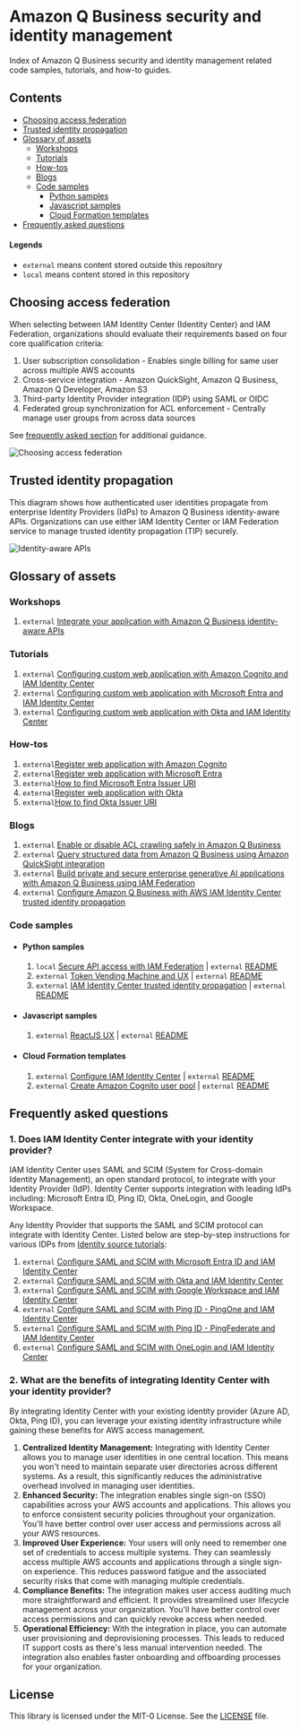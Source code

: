 # Amazon Q Business security and identity management

Index of Amazon Q Business security and identity management related code samples, tutorials, and how-to guides.


## Contents

- [Choosing access federation](#choosing-access-federation)
- [Trusted identity propagation](#trusted-identity-propagation)
- [Glossary of assets](#glossary-of-assets)
    - [Workshops](#workshops)
    - [Tutorials](#tutorials)
    - [How-tos](#how-tos)
    - [Blogs](#blogs)
    - [Code samples](#code-samples)
        - [Python samples](#python-samples)
        - [Javascript samples](#javascript-samples)
        - [Cloud Formation templates](#cloud-formation-templates)
- [Frequently asked questions](#frequently-asked-questions)

#### Legends

- `external` means content stored outside this repository
- `local` means content stored in this repository

## Choosing access federation

When selecting between IAM Identity Center (Identity Center) and IAM Federation, organizations should evaluate their requirements based on four core qualification criteria:

1. User subscription consolidation - Enables single billing for same user across multiple AWS accounts
1. Cross-service integration - Amazon QuickSight, Amazon Q Business, Amazon Q Developer, Amazon S3
1. Third-party Identity Provider integration (IDP) using SAML or OIDC
1. Federated group synchronization for ACL enforcement - Centrally manage user groups from across data sources

See [frequently asked section](#frequently-asked-questions) for additional guidance.

![Choosing access federation](/static/img/access-choice.png)


## Trusted identity propagation

This diagram shows how authenticated user identities propagate from enterprise Identity Providers (IdPs) to Amazon Q Business identity-aware APIs. Organizations can use either IAM Identity Center or IAM Federation service to manage trusted identity propagation (TIP) securely.

![Identity-aware APIs](/static/img/id-aware-api.png)

## Glossary of assets

### Workshops

1. `external` [Integrate your application with Amazon Q Business identity-aware APIs](https://catalog.workshops.aws/amazon-q-business-api)

### Tutorials

1. `external` [Configuring custom web application with Amazon Cognito and IAM Identity Center](https://github.com/aws-samples/configuring-qbusiness-with-idc-tti/blob/main/docs/tutorials/cognito/config-webapp-using-cognito.md)
1. `external` [Configuring custom web application with Microsoft Entra and IAM Identity Center](https://github.com/aws-samples/configuring-qbusiness-with-idc-tti/blob/main/docs/tutorials/entra/config-webapp-using-entra.md)
1. `external` [Configuring custom web application with Okta and IAM Identity Center](https://github.com/aws-samples/configuring-qbusiness-with-idc-tti/blob/main/docs/tutorials/okta/config-webapp-using-okta.md)


### How-tos

1. `external`[Register web application with Amazon Cognito](https://github.com/aws-samples/configuring-qbusiness-with-idc-tti/blob/main/docs/tutorials/cognito/register-webapp-with-cognito.md)
1. `external`[Register web application with Microsoft Entra](https://github.com/aws-samples/configuring-qbusiness-with-idc-tti/blob/main/docs/tutorials/entra/register-webapp-with-entra.md)
1. `external`[How to find Microsoft Entra Issuer URI](https://github.com/aws-samples/configuring-qbusiness-with-idc-tti/blob/main/docs/tutorials/entra/find-entra-issuer-url.md)
1. `external`[Register web application with Okta](https://github.com/aws-samples/configuring-qbusiness-with-idc-tti/blob/main/docs/tutorials/okta/register-webapp-with-okta.md)
1. `external`[How to find Okta Issuer URI](https://github.com/aws-samples/configuring-qbusiness-with-idc-tti/blob/main/docs/tutorials/okta/find-okta-issuer-url.md)


### Blogs

1. `external` [Enable or disable ACL crawling safely in Amazon Q Business](https://aws.amazon.com/blogs/machine-learning/enable-or-disable-acl-crawling-safely-in-amazon-q-business/)
1. `external` [Query structured data from Amazon Q Business using Amazon QuickSight integration](https://aws.amazon.com/blogs/machine-learning/query-structured-data-from-amazon-q-business-using-amazon-quicksight-integration/)
1. `external` [Build private and secure enterprise generative AI applications with Amazon Q Business using IAM Federation](https://aws.amazon.com/blogs/machine-learning/build-private-and-secure-enterprise-generative-ai-applications-with-amazon-q-business-using-iam-federation/)
1. `external` [Configure Amazon Q Business with AWS IAM Identity Center trusted identity propagation](https://aws.amazon.com/blogs/machine-learning/configuring-amazon-q-business-with-aws-iam-identity-center-trusted-identity-propagation/)


### Code samples

* #### Python samples
    
    1. `local` [Secure API access with IAM Federation](iam-federation-samples) | `external` [README](./iam-federation-samples/README.md)
    1. `external` [Token Vending Machine and UX](https://github.com/aws-samples/custom-ui-tvm-amazon-q-business/tree/main/amzn-q-auth-tvm) | `external` [README](https://github.com/aws-samples/custom-ui-tvm-amazon-q-business/blob/main/README.md)
    1. `external` [IAM Identity Center trusted identity propagation](https://github.com/aws-samples/configuring-qbusiness-with-idc-tti/tree/main/webapp) | `external` [README](https://github.com/aws-samples/configuring-qbusiness-with-idc-tti/blob/main/webapp/README.md)

* #### Javascript samples
    
    1. `external` [ReactJS UX](https://github.com/aws-samples/integrate-your-application-with-amazon-q-business-identity-aware-apis/tree/main/app) | `external` [README](https://github.com/aws-samples/integrate-your-application-with-amazon-q-business-identity-aware-apis/blob/main/README.md)

* #### Cloud Formation templates
    
    1. `external` [Configure IAM Identity Center](https://github.com/aws-samples/configuring-qbusiness-with-idc-tti/blob/main/cf/qb-api-idc-config.yaml) | `external` [README](https://github.com/aws-samples/configuring-qbusiness-with-idc-tti/blob/main/cf/README.md)
    1. `external` [Create Amazon Cognito user pool](https://github.com/aws-samples/configuring-qbusiness-with-idc-tti/blob/main/cf/qb-api-poc-cognito.yaml) | `external` [README](https://github.com/aws-samples/configuring-qbusiness-with-idc-tti/blob/main/cf/README.md)



## Frequently asked questions

### 1. Does IAM Identity Center integrate with your identity provider?

IAM Identity Center uses SAML and SCIM (System for Cross-domain Identity Management), an open standard protocol, to integrate with your Identity Provider (IdP). Identity Center supports integration with leading IdPs including: Microsoft Entra ID, Ping ID, Okta, OneLogin, and Google Workspace.

Any Identity Provider that supports the SAML and SCIM protocol can integrate with Identity Center. Listed below are step-by-step instructions for various IDPs from [Identity source tutorials](https://docs.aws.amazon.com/singlesignon/latest/userguide/tutorials.html):
1. `external` [Configure SAML and SCIM with Microsoft Entra ID and IAM Identity Center](https://docs.aws.amazon.com/singlesignon/latest/userguide/idp-microsoft-entra.html)
1. `external` [Configure SAML and SCIM with Okta and IAM Identity Center](https://docs.aws.amazon.com/singlesignon/latest/userguide/gs-okta.html)
1. `external` [Configure SAML and SCIM with Google Workspace and IAM Identity Center](https://docs.aws.amazon.com/singlesignon/latest/userguide/gs-gwp.html)
1. `external` [Configure SAML and SCIM with Ping ID - PingOne and IAM Identity Center](https://docs.aws.amazon.com/singlesignon/latest/userguide/pingone-idp.html)
1. `external` [Configure SAML and SCIM with Ping ID - PingFederate and IAM Identity Center](https://docs.aws.amazon.com/singlesignon/latest/userguide/pingfederate-idp.html)
1. `external` [Configure SAML and SCIM with OneLogin and IAM Identity Center](https://docs.aws.amazon.com/singlesignon/latest/userguide/onelogin-idp.html)

### 2. What are the benefits of integrating Identity Center with your identity provider?

By integrating Identity Center with your existing identity provider (Azure AD, Okta, Ping ID), you can leverage your existing identity infrastructure while gaining these benefits for AWS access management.

1. **Centralized Identity Management:** Integrating with Identity Center allows you to manage user identities in one central location. This means you won't need to maintain separate user directories across different systems. As a result, this significantly reduces the administrative overhead involved in managing user identities.
1. **Enhanced Security:** The integration enables single sign-on (SSO) capabilities across your AWS accounts and applications. This allows you to enforce consistent security policies throughout your organization. You'll have better control over user access and permissions across all your AWS resources.
1. **Improved User Experience:** Your users will only need to remember one set of credentials to access multiple systems. They can seamlessly access multiple AWS accounts and applications through a single sign-on experience. This reduces password fatigue and the associated security risks that come with managing multiple credentials.
1. **Compliance Benefits:** The integration makes user access auditing much more straightforward and efficient. It provides streamlined user lifecycle management across your organization. You'll have better control over access permissions and can quickly revoke access when needed.
1. **Operational Efficiency:** With the integration in place, you can automate user provisioning and deprovisioning processes. This leads to reduced IT support costs as there's less manual intervention needed. The integration also enables faster onboarding and offboarding processes for your organization.


## License

This library is licensed under the MIT-0 License. See the [LICENSE](../LICENSE) file.